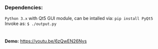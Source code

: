 ### Dependencies: 
`Python 3.x` with Qt5 GUI module, can be intalled via: `pip install PyQt5`
 Invoke as:
`$ ./output.py`
#
**Demo:** https://youtu.be/6zQwEN26Nys
